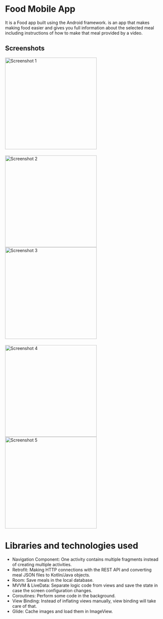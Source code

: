 # Food Mobile App

It is a Food app built using the Android framework. is an app that makes making food easier and gives you full information about the selected meal including instructions of how to make that meal provided by a video.

## Screenshots

<div style="display: flex; flex-wrap: wrap; gap: 20px;">
  <img src="https://github.com/moelkady27/FoodApp/assets/91154714/885db67a-1f52-4cc3-8435-d2e0d4d64fd8" alt="Screenshot 1" width="300"/>
  <img src="https://github.com/moelkady27/FoodApp/assets/91154714/7501fb78-5b8d-4aed-95fb-6f7731c08004" alt="Screenshot 2" width="300"/>
</div>

<div style="display: flex; flex-wrap: wrap; gap: 20px;">
  <img src="https://github.com/moelkady27/FoodApp/assets/91154714/54460cf9-3d8f-44fa-af45-25ad7545631a" alt="Screenshot 3" width="300"/>
  <img src="https://github.com/moelkady27/FoodApp/assets/91154714/23ad398a-e909-46fc-8ba0-67e89b2b8534" alt="Screenshot 4" width="300"/>
</div>

<div style="display: flex; flex-wrap: wrap; gap: 20px;">
  <img src="https://github.com/moelkady27/FoodApp/assets/91154714/eb3366ab-f234-467d-87c4-a0c1bb5ad4913d8f-44fa-af45-25ad7545631a" alt="Screenshot 5" width="300"/>
</div>

# Libraries and technologies used

* Navigation Component: One activity contains multiple fragments instead of creating multiple activities.
* Retrofit: Making HTTP connections with the REST API and converting meal JSON files to Kotlin/Java objects.
* Room: Save meals in the local database.
* MVVM & LiveData: Separate logic code from views and save the state in case the screen configuration changes.
* Coroutines: Perform some code in the background.
* View Binding: Instead of inflating views manually, view binding will take care of that.
* Glide: Cache images and load them in ImageView.
